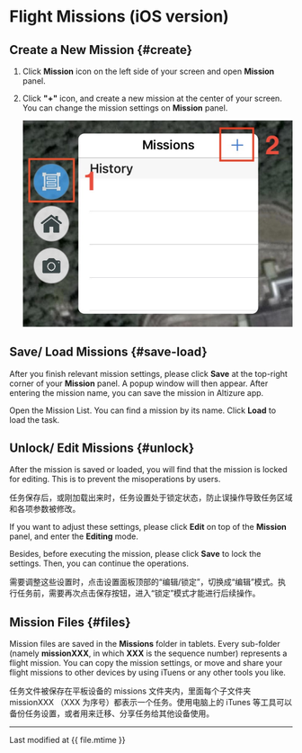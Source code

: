 # Flight Missions (iOS version)

## Create a New Mission {#create}

1. Click **Mission** icon on the left side of your screen and open **Mission** panel.
2. Click **"+"** icon, and create a new mission at the center of your screen. You can change the mission settings on **Mission** panel.

    ![Create Mission](../../assets/mission-create-ios.jpg)

## Save/ Load Missions {#save-load}

After you finish relevant mission settings, please click **Save** at the top-right corner of your **Mission** panel. A popup window will then appear. After entering the mission name, you can save the mission in Altizure app.

Open the Mission List. You can find a mission by its name. Click **Load** to load the task.

## Unlock/ Edit Missions {#unlock}

After the mission is saved or loaded, you will find that the mission is locked for editing. This is to prevent the misoperations by users.

任务保存后，或刚加载出来时，任务设置处于锁定状态，防止误操作导致任务区域和各项参数被修改。

If you want to adjust these settings, please click **Edit** on top of the **Mission** panel, and enter the **Editing** mode. 

Besides, before executing the mission, please click **Save** to lock the settings. Then, you can continue the operations.

需要调整这些设置时，点击设置面板顶部的“编辑/锁定”，切换成“编辑”模式。执行任务前，需要再次点击保存按钮，进入“锁定”模式才能进行后续操作。

## Mission Files {#files}

Mission files are saved in the **Missions** folder in tablets. Every sub-folder (namely **missionXXX**, in which **XXX** is the sequence number) represents a flight mission. You can copy the mission settings, or move and share your flight missions to other devices by using iTuens or any other tools you like.

任务文件被保存在平板设备的 missions 文件夹内，里面每个子文件夹 missionXXX （XXX 为序号）都表示一个任务。使用电脑上的 iTunes 等工具可以备份任务设置，或者用来迁移、分享任务给其他设备使用。

---

Last modified at {{ file.mtime }}
